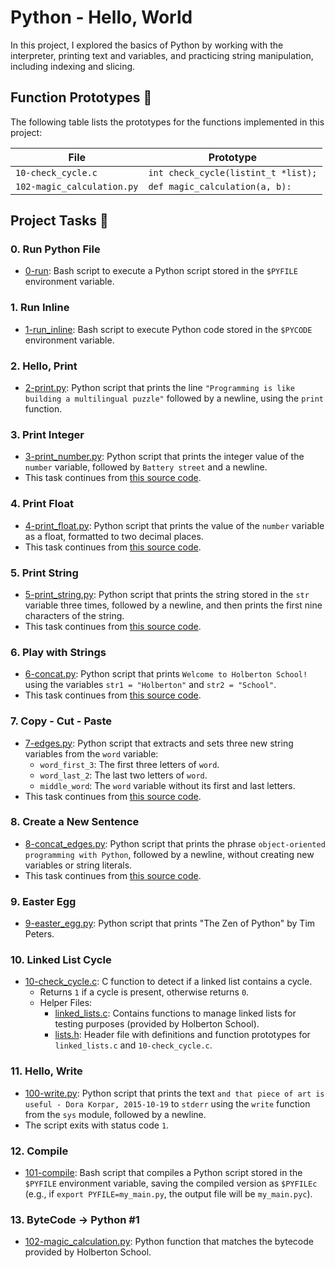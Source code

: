 # Python - Hello, World

In this project, I explored the basics of Python by working with the interpreter, printing text and variables, and practicing string manipulation, including indexing and slicing.

## Function Prototypes :floppy_disk:

The following table lists the prototypes for the functions implemented in this project:

| File                       | Prototype                             |
| -------------------------- | ------------------------------------- |
| `10-check_cycle.c`          | `int check_cycle(listint_t *list);`   |
| `102-magic_calculation.py`  | `def magic_calculation(a, b):`        |

## Project Tasks :page_with_curl:

### **0. Run Python File**
  * [0-run](./0-run): Bash script to execute a Python script stored in the `$PYFILE` environment variable.

### **1. Run Inline**
  * [1-run_inline](./1-run_inline): Bash script to execute Python code stored in the `$PYCODE` environment variable.

### **2. Hello, Print**
  * [2-print.py](./2-print.py): Python script that prints the line `"Programming is like building a multilingual puzzle"` followed by a newline, using the `print` function.

### **3. Print Integer**
  * [3-print_number.py](./3-print_number.py): Python script that prints the integer value of the `number` variable, followed by `Battery street` and a newline.
  * This task continues from [this source code](https://github.com/holbertonschool/0x00.py/blob/master/3-print_number.py).

### **4. Print Float**
  * [4-print_float.py](./4-print_float.py): Python script that prints the value of the `number` variable as a float, formatted to two decimal places.
  * This task continues from [this source code](https://github.com/holbertonschool/0x00.py/blob/master/4-print_float.py).

### **5. Print String**
  * [5-print_string.py](./5-print_string.py): Python script that prints the string stored in the `str` variable three times, followed by a newline, and then prints the first nine characters of the string.
  * This task continues from [this source code](https://github.com/holbertonschool/0x00.py/blob/master/5-print_string.py).

### **6. Play with Strings**
  * [6-concat.py](./6-concat.py): Python script that prints `Welcome to Holberton School!` using the variables `str1 = "Holberton"` and `str2 = "School"`.
  * This task continues from [this source code](https://github.com/holbertonschool/0x00.py/blob/master/6-concat.py).

### **7. Copy - Cut - Paste**
  * [7-edges.py](./7-edges.py): Python script that extracts and sets three new string variables from the `word` variable:
    * `word_first_3`: The first three letters of `word`.
    * `word_last_2`: The last two letters of `word`.
    * `middle_word`: The `word` variable without its first and last letters.
  * This task continues from [this source code](https://github.com/holbertonschool/0x00.py/blob/master/7-edges.py).

### **8. Create a New Sentence**
  * [8-concat_edges.py](./8-concat_edges.py): Python script that prints the phrase `object-oriented programming with Python`, followed by a newline, without creating new variables or string literals.
  * This task continues from [this source code](https://github.com/holbertonschool/0x00.py/blob/master/8-concat_edges.py).

### **9. Easter Egg**
  * [9-easter_egg.py](./9-easter_egg.py): Python script that prints "The Zen of Python" by Tim Peters.

### **10. Linked List Cycle**
  * [10-check_cycle.c](./10-check_cycle.c): C function to detect if a linked list contains a cycle.
    * Returns `1` if a cycle is present, otherwise returns `0`.
    * Helper Files:
      * [linked_lists.c](./linked_lists.c): Contains functions to manage linked lists for testing purposes (provided by Holberton School).
      * [lists.h](./lists.h): Header file with definitions and function prototypes for `linked_lists.c` and `10-check_cycle.c`.

### **11. Hello, Write**
  * [100-write.py](./100-write.py): Python script that prints the text `and that piece of art is useful - Dora Korpar, 2015-10-19` to `stderr` using the `write` function from the `sys` module, followed by a newline.
  * The script exits with status code `1`.

### **12. Compile**
  * [101-compile](./101-compile): Bash script that compiles a Python script stored in the `$PYFILE` environment variable, saving the compiled version as `$PYFILEc` (e.g., if `export PYFILE=my_main.py`, the output file will be `my_main.pyc`).

### **13. ByteCode -> Python #1**
  * [102-magic_calculation.py](./102-magic_calculation.py): Python function that matches the bytecode provided by Holberton School.
